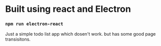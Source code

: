 # Built using react and Electron

### `npm run electron-react`


Just a simple todo list app which dosen't work. but has some good page transisitons.
